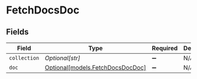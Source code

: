 # FetchDocsDoc


## Fields

| Field                                                            | Type                                                             | Required                                                         | Description                                                      |
| ---------------------------------------------------------------- | ---------------------------------------------------------------- | ---------------------------------------------------------------- | ---------------------------------------------------------------- |
| `collection`                                                     | *Optional[str]*                                                  | :heavy_minus_sign:                                               | N/A                                                              |
| `doc`                                                            | [Optional[models.FetchDocsDocDoc]](../models/fetchdocsdocdoc.md) | :heavy_minus_sign:                                               | N/A                                                              |